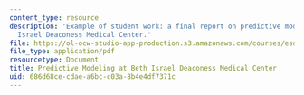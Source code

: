 ```yaml
---
content_type: resource
description: 'Example of student work: a final report on predictive modeling at Beth
  Israel Deaconess Medical Center.'
file: https://ol-ocw-studio-app-production.s3.amazonaws.com/courses/esd-69-seminar-on-health-care-systems-innovation-fall-2010/686d68cecdaea6bcc03a8b4e4df7371c_MITESD_69F10_predmdlng_fnl.pdf
file_type: application/pdf
resourcetype: Document
title: Predictive Modeling at Beth Israel Deaconess Medical Center
uid: 686d68ce-cdae-a6bc-c03a-8b4e4df7371c
---
```

